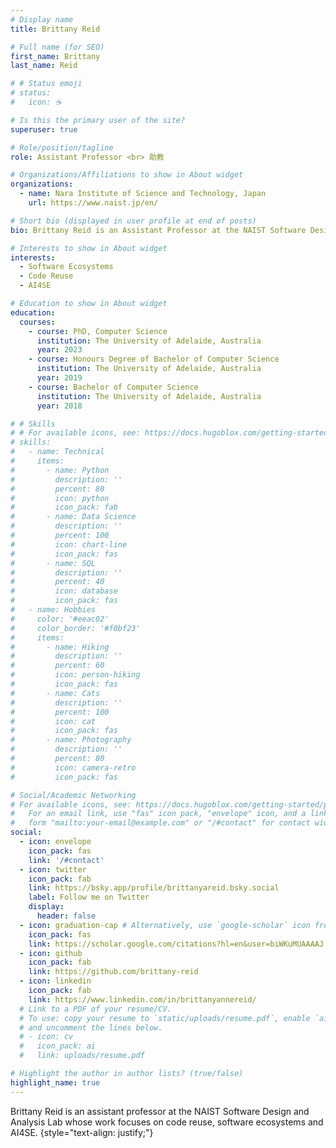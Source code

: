 ```yaml
---
# Display name
title: Brittany Reid

# Full name (for SEO)
first_name: Brittany
last_name: Reid

# # Status emoji
# status:
#   icon: ☕️

# Is this the primary user of the site?
superuser: true

# Role/position/tagline
role: Assistant Professor <br> 助教

# Organizations/Affiliations to show in About widget
organizations:
  - name: Nara Institute of Science and Technology, Japan
    url: https://www.naist.jp/en/

# Short bio (displayed in user profile at end of posts)
bio: Brittany Reid is an Assistant Professor at the NAIST Software Design and Analysis Lab whose work focuses on code reuse, software ecosystems and AI4SE.

# Interests to show in About widget
interests:
  - Software Ecosystems
  - Code Reuse
  - AI4SE

# Education to show in About widget
education:
  courses:
    - course: PhD, Computer Science
      institution: The University of Adelaide, Australia
      year: 2023
    - course: Honours Degree of Bachelor of Computer Science
      institution: The University of Adelaide, Australia
      year: 2019
    - course: Bachelor of Computer Science
      institution: The University of Adelaide, Australia
      year: 2018

# # Skills
# # For available icons, see: https://docs.hugoblox.com/getting-started/page-builder/#icons
# skills:
#   - name: Technical
#     items:
#       - name: Python
#         description: ''
#         percent: 80
#         icon: python
#         icon_pack: fab
#       - name: Data Science
#         description: ''
#         percent: 100
#         icon: chart-line
#         icon_pack: fas
#       - name: SQL
#         description: ''
#         percent: 40
#         icon: database
#         icon_pack: fas
#   - name: Hobbies
#     color: '#eeac02'
#     color_border: '#f0bf23'
#     items:
#       - name: Hiking
#         description: ''
#         percent: 60
#         icon: person-hiking
#         icon_pack: fas
#       - name: Cats
#         description: ''
#         percent: 100
#         icon: cat
#         icon_pack: fas
#       - name: Photography
#         description: ''
#         percent: 80
#         icon: camera-retro
#         icon_pack: fas

# Social/Academic Networking
# For available icons, see: https://docs.hugoblox.com/getting-started/page-builder/#icons
#   For an email link, use "fas" icon pack, "envelope" icon, and a link in the
#   form "mailto:your-email@example.com" or "/#contact" for contact widget.
social:
  - icon: envelope
    icon_pack: fas
    link: '/#contact'
  - icon: twitter
    icon_pack: fab
    link: https://bsky.app/profile/brittanyareid.bsky.social
    label: Follow me on Twitter
    display:
      header: false
  - icon: graduation-cap # Alternatively, use `google-scholar` icon from `ai` icon pack
    icon_pack: fas
    link: https://scholar.google.com/citations?hl=en&user=biWKuMUAAAAJ
  - icon: github
    icon_pack: fab
    link: https://github.com/brittany-reid
  - icon: linkedin
    icon_pack: fab
    link: https://www.linkedin.com/in/brittanyannereid/
  # Link to a PDF of your resume/CV.
  # To use: copy your resume to `static/uploads/resume.pdf`, enable `ai` icons in `params.yaml`,
  # and uncomment the lines below.
  # - icon: cv
  #   icon_pack: ai
  #   link: uploads/resume.pdf

# Highlight the author in author lists? (true/false)
highlight_name: true
---
```


Brittany Reid is an assistant professor at the NAIST Software Design and Analysis Lab whose work focuses on code reuse, software ecosystems and AI4SE.
{style="text-align: justify;"}
